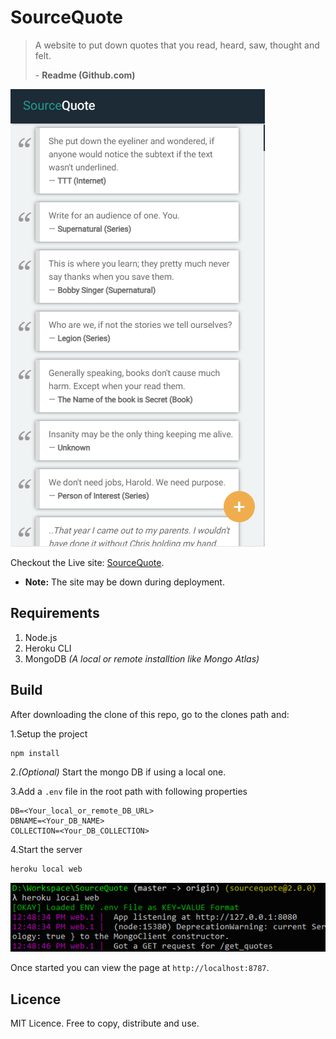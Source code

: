 # SourceQuote

> A website to put down quotes that you read, heard, saw, thought and felt.
>
> \- **Readme (Github.com)**

![alt text](docs/screenshot.png)

Checkout the Live site: [SourceQuote](https://vast-hollows-31190.herokuapp.com/).

* **Note:** The site may be down during deployment.

## Requirements

1. Node.js
2. Heroku CLI
3. MongoDB _(A local or remote installtion like Mongo Atlas)_

## Build

After downloading the clone of this repo, go to the clones path and:

1.Setup the project
  ```bash
npm install
  ```
2._(Optional)_ Start the mongo DB if using a local one.

3.Add a `.env` file in the root path with following properties
```env
DB=<Your_local_or_remote_DB_URL>
DBNAME=<Your_DB_NAME>
COLLECTION=<Your_DB_COLLECTION>
```
4.Start the server
  ```bash
heroku local web
  ```

![alt text](docs/run.png)

Once started you can view the page at `http://localhost:8787`.

## Licence

MIT Licence. Free to copy, distribute and use.
